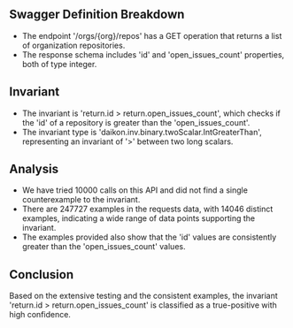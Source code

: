 ## Swagger Definition Breakdown
- The endpoint '/orgs/{org}/repos' has a GET operation that returns a list of organization repositories.
- The response schema includes 'id' and 'open_issues_count' properties, both of type integer.

## Invariant
- The invariant is 'return.id > return.open_issues_count', which checks if the 'id' of a repository is greater than the 'open_issues_count'.
- The invariant type is 'daikon.inv.binary.twoScalar.IntGreaterThan', representing an invariant of '>' between two long scalars.

## Analysis
- We have tried 10000 calls on this API and did not find a single counterexample to the invariant.
- There are 247727 examples in the requests data, with 14046 distinct examples, indicating a wide range of data points supporting the invariant.
- The examples provided also show that the 'id' values are consistently greater than the 'open_issues_count' values.

## Conclusion
Based on the extensive testing and the consistent examples, the invariant 'return.id > return.open_issues_count' is classified as a true-positive with high confidence.
